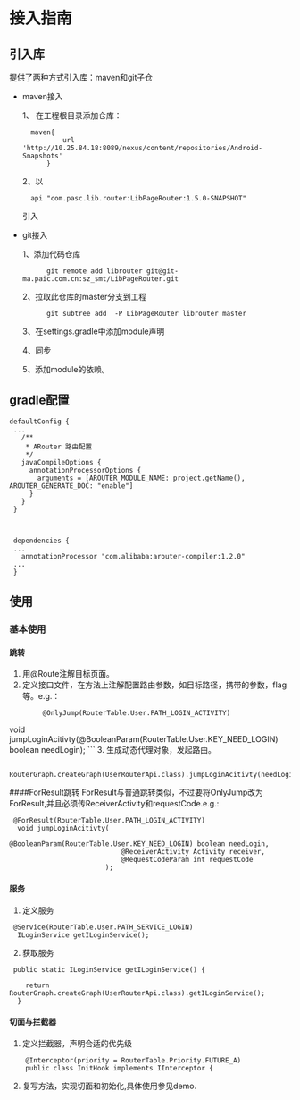 # 接入指南
## 引入库
		
提供了两种方式引入库：maven和git子仓

* maven接入		

	1、 在工程根目录添加仓库：
		
		
		maven{
				url 'http://10.25.84.18:8089/nexus/content/repositories/Android-Snapshots'
    		}	

    		
	2、以 
	
		api "com.pasc.lib.router:LibPageRouter:1.5.0-SNAPSHOT"
		
	引入
	
* git接入
	
	1、添加代码仓库
		
			git remote add librouter git@git-ma.paic.com.cn:sz_smt/LibPageRouter.git
	2、拉取此仓库的master分支到工程
	
			git subtree add  -P LibPageRouter librouter master
	3、在settings.gradle中添加module声明

	4、同步

	5、添加module的依赖。

## gradle配置

 ```
defaultConfig {
  ...
    /**
     * ARouter 路由配置
     */
    javaCompileOptions {
      annotationProcessorOptions {
        arguments = [AROUTER_MODULE_NAME: project.getName(), AROUTER_GENERATE_DOC: "enable"]
      }
    }
  }



  dependencies {
  ...
    annotationProcessor "com.alibaba:arouter-compiler:1.2.0"
  ...
  }

 ```
## 使用

### 基本使用
#### 跳转
1. 用@Route注解目标页面。
2. 定义接口文件，在方法上注解配置路由参数，如目标路径，携带的参数，flag等。e.g.：
	```
		 @OnlyJump(RouterTable.User.PATH_LOGIN_ACTIVITY)
  void jumpLoginAcitivty(@BooleanParam(RouterTable.User.KEY_NEED_LOGIN) boolean needLogin);
	```
3. 生成动态代理对象，发起路由。	
```
	RouterGraph.createGraph(UserRouterApi.class).jumpLoginAcitivty(needLogin);
```
####ForResult跳转
ForResult与普通跳转类似，不过要将OnlyJump改为ForResult,并且必须传ReceiverActivity和requestCode.e.g.:
```
 @ForResult(RouterTable.User.PATH_LOGIN_ACTIVITY)
  void jumpLoginAcitivty(
                            @BooleanParam(RouterTable.User.KEY_NEED_LOGIN) boolean needLogin,
                            @ReceiverActivity Activity receiver,
                            @RequestCodeParam int requestCode
  						);
```
	
	
#### 服务
1. 定义服务

```
 @Service(RouterTable.User.PATH_SERVICE_LOGIN)
  ILoginService getILoginService();
```
	
2. 获取服务

```
 public static ILoginService getILoginService() {

    return RouterGraph.createGraph(UserRouterApi.class).getILoginService();
  }
```  
	
#### 切面与拦截器
1. 定义拦截器，声明合适的优先级

```
    @Interceptor(priority = RouterTable.Priority.FUTURE_A)
    public class InitHook implements IInterceptor {
```
2. 复写方法，实现切面和初始化,具体使用参见demo.

	
	
	


	 		 